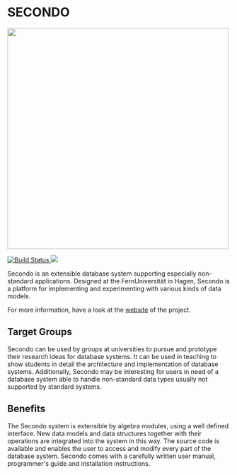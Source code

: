 # SECONDO

<img src="https://secondo-database.github.io/images/logo.gif" width="500"> <br>

<a href="https://github.com/secondo-database/secondo/actions/workflows/build.yml">
  <img alt="Build Status" src="https://github.com/secondo-database/secondo/actions/workflows/build.yml/badge.svg">
</a><a href="http://makeapullrequest.com">
 <img src="https://img.shields.io/badge/PRs-welcome-brightgreen.svg" />
 </a>

Secondo is an extensible database system supporting especially non-standard applications. Designed at the FernUniversität in Hagen, Secondo is a platform for implementing and experimenting with various kinds of data models.

For more information, have a look at the [website](https://secondo-database.github.io/) of the project.

## Target Groups

Secondo can be used by groups at universities to pursue and prototype their research ideas for database systems. It can be used in teaching to show students in detail the architecture and implementation of database systems. Additionally, Secondo may be interesting for users in need of a database system able to handle non-standard data types usually not supported by standard systems.

## Benefits

The Secondo system is extensible by algebra modules, using a well defined interface. New data models and data structures together with their operations are integrated into the system in this way. The source code is available and enables the user to access and modify every part of the database system. Secondo comes with a carefully written user manual, programmer's guide and installation instructions.

